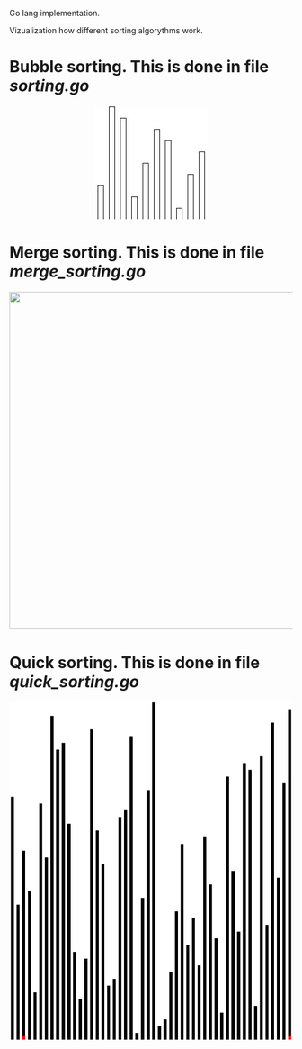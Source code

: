 Go lang implementation.




Vizualization how different sorting algorythms work.

# Bubble sorting. This is done in file _*sorting.go*_
<p align="center">
  <img src="https://github.com/klimenkoOleg/go-lang-sorting-visualization/blob/main/img/out.gif?raw=true)" />
</p>





# Merge sorting. This is done in file _*merge_sorting.go*_
<p align="center">
  <img width="600" height="600" src="https://github.com/klimenkoOleg/go-lang-sorting-visualization/blob/main/img/merge_sorting_out.gif?raw=true)" />
</p>


# Quick sorting. This is done in file _*quick_sorting.go*_
<p align="center">
  <img width="600" height="600" src="https://github.com/klimenkoOleg/go-lang-sorting-visualization/blob/main/img/quick_sorting_out.gif?raw=true)" />
</p>

